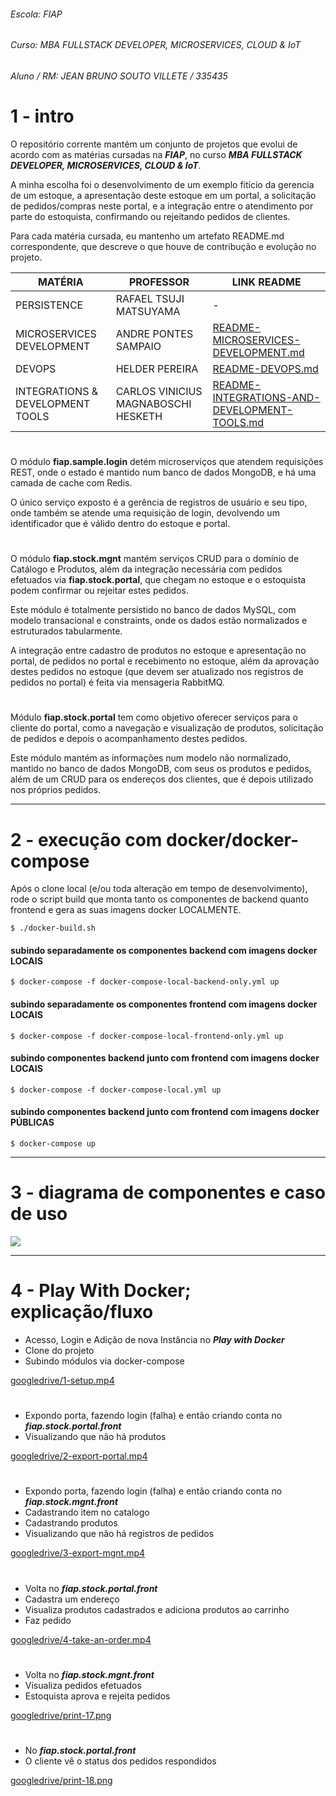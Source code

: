 ###### Escola: FIAP
###### Curso: MBA FULLSTACK DEVELOPER, MICROSERVICES, CLOUD & IoT
###### Aluno / RM: JEAN BRUNO SOUTO VILLETE / 335435

# 1 - intro

O repositório corrente mantém um conjunto de projetos que evolui de acordo com as matérias cursadas na ***FIAP***, no
 curso ***MBA FULLSTACK DEVELOPER, MICROSERVICES, CLOUD & IoT***.

A minha escolha foi o desenvolvimento de um exemplo fitício da gerencia de um estoque, a apresentação deste estoque em
 um portal, a solicitação de pedidos/compras neste portal, e a integração entre o atendimento por parte do estoquista,
 confirmando ou rejeitando pedidos de clientes.

Para cada matéria cursada, eu mantenho um artefato README.md correspondente, que descreve o que houve de contribução e
 evolução no projeto.

| MATÉRIA | PROFESSOR | LINK README |
| --- | --- | --- |
| PERSISTENCE | RAFAEL TSUJI MATSUYAMA | - |
| MICROSERVICES DEVELOPMENT | ANDRE PONTES SAMPAIO | [README-MICROSERVICES-DEVELOPMENT.md](README-MICROSERVICES-DEVELOPMENT.md) |
| DEVOPS | HELDER PEREIRA | [README-DEVOPS.md](README-DEVOPS.md) |
| INTEGRATIONS & DEVELOPMENT TOOLS | CARLOS VINICIUS MAGNABOSCHI HESKETH | [README-INTEGRATIONS-AND-DEVELOPMENT-TOOLS.md](README-INTEGRATIONS-AND-DEVELOPMENT-TOOLS.md) |

#
 
O módulo **fiap.sample.login** detém microserviços que atendem requisições REST, onde o estado é mantido num banco de
 dados MongoDB, e há uma camada de cache com Redis.

O único serviço exposto é a gerência de registros de usuário e seu tipo, onde também se atende uma requisição de login,
 devolvendo um identificador que é válido dentro do estoque e portal.

#

O módulo **fiap.stock.mgnt** mantém serviços CRUD para o domínio de Catálogo e Produtos, além da integração necessária
 com pedidos efetuados via **fiap.stock.portal**, que chegam no estoque e o estoquista podem confirmar ou rejeitar estes
 pedidos.

Este módulo é totalmente persistido no banco de dados MySQL, com modelo transacional e constraints, onde os dados estão
 normalizados e estruturados tabularmente.

A integração entre cadastro de produtos no estoque e apresentação no portal, de pedidos no portal e recebimento no
 estoque, além da aprovação destes pedidos no estoque (que devem ser atualizado nos registros de pedidos no portal) é
 feita via mensageria RabbitMQ.

#

Módulo **fiap.stock.portal** tem como objetivo oferecer serviços para o cliente do portal, como a navegação e
 visualização de produtos, solicitação de pedidos e depois o acompanhamento destes pedidos.
 
Este módulo mantém as informações num modelo não normalizado, mantido no banco de dados MongoDB, com seus os produtos e
 pedidos, além de um CRUD para os endereços dos clientes, que é depois utilizado nos próprios pedidos.

---

# 2 - execução com docker/docker-compose

Após o clone local (e/ou toda alteração em tempo de desenvolvimento), rode o script build que monta tanto os componentes
de backend quanto frontend e gera as suas imagens docker LOCALMENTE.
 
``` $ ./docker-build.sh ```

#### subindo separadamente os componentes backend com imagens docker LOCAIS
``` $ docker-compose -f docker-compose-local-backend-only.yml up ```

#### subindo separadamente os componentes frontend com imagens docker LOCAIS
``` $ docker-compose -f docker-compose-local-frontend-only.yml up ```

#### subindo componentes backend junto com frontend com imagens docker LOCAIS
``` $ docker-compose -f docker-compose-local.yml up ```

#### subindo componentes backend junto com frontend com imagens docker PÚBLICAS
``` $ docker-compose up ```

---

# 3 - diagrama de componentes e caso de uso

![](docs/fiap.stock.ecommerce.png)


---

# 4 - Play With Docker; explicação/fluxo

- Acesso, Login e Adição de nova Instância no ***Play with Docker***
- Clone do projeto  
- Subindo módulos via docker-compose  

[googledrive/1-setup.mp4](https://drive.google.com/file/d/1xXusUzAhK5KOtgqe1dV0fLs1FUUpKcmy/view?usp=sharing)

#

- Expondo porta, fazendo login (falha) e então criando conta no ***fiap.stock.portal.front***
- Visualizando que não há produtos

[googledrive/2-export-portal.mp4](https://drive.google.com/file/d/1lk-brhzBbSVEIIMU92EeqTwqEnNqE527/view?usp=sharing)

#
 
- Expondo porta, fazendo login (falha) e então criando conta no ***fiap.stock.mgnt.front***
- Cadastrando item no catalogo
- Cadastrando produtos
- Visualizando que não há registros de pedidos

[googledrive/3-export-mgnt.mp4](https://drive.google.com/file/d/1cUBf3mX11RycNHAC0gRsNpZ7cRcCibr9/view?usp=sharing)

#
 
- Volta no ***fiap.stock.portal.front***
- Cadastra um endereço
- Visualiza produtos cadastrados e adiciona produtos ao carrinho
- Faz pedido
  
[googledrive/4-take-an-order.mp4](https://drive.google.com/file/d/1D3UdfVNypd0Ixi25gUn54sIHosc0tfGw/view?usp=sharing)

#
 
- Volta no ***fiap.stock.mgnt.front***
- Visualiza pedidos efetuados
- Estoquista aprova e rejeita pedidos

[googledrive/print-17.png](https://drive.google.com/file/d/1GKNWIWtm5CpFH-Oy0z2wLWExlM_Q3Ci_/view?usp=sharing)

#

- No ***fiap.stock.portal.front***
- O cliente vê o status dos pedidos respondidos

[googledrive/print-18.png](https://drive.google.com/file/d/1LnBrSqKcsabeObvuu5NnfM0cX5jnmWDz/view?usp=sharing)